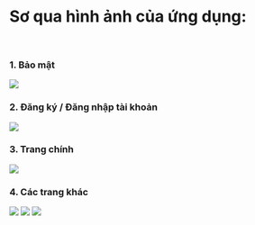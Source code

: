 <h1>Sơ qua hình ảnh của ứng dụng:</h1><br/>
<h3>1. Bảo mật</h3>
<img src="https://github.com/user-attachments/assets/5ab8aecf-d170-421d-be52-e5be33d18342">

<h3>2. Đăng ký / Đăng nhập tài khoản</h3>
<img src="https://github.com/user-attachments/assets/d227ee66-67cf-43f1-8388-5ace0fdd1de9">

<h3>3. Trang chính</h3>
<img src="https://github.com/user-attachments/assets/b854306d-676e-4f28-a090-3303ebe21ced">

<h3>4. Các trang khác</h3>
<img src="https://github.com/user-attachments/assets/bed66906-5834-4b6a-a3d8-101154cf7878">
<img src="https://github.com/user-attachments/assets/211316ab-bf8f-45c2-b8e1-6c41e6cae21b">
<img src="https://github.com/user-attachments/assets/ee46c9b9-cfaa-458e-aed8-ae809bb1b7bd">
